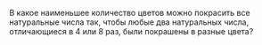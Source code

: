 В какое наименьшее количество цветов можно покрасить 
все натуральные числа так, чтобы 
любые два натуральных числа, 
отличающиеся в 4 или 8 раз, были покрашены в разные цвета?
